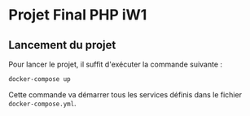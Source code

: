 # Projet Final PHP iW1

## Lancement du projet

Pour lancer le projet, il suffit d'exécuter la commande suivante :

```sh
docker-compose up
```

Cette commande va démarrer tous les services définis dans le fichier `docker-compose.yml`.